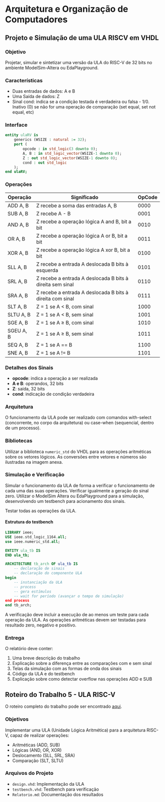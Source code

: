 # Arquitetura e Organização de Computadores

## Projeto e Simulação de uma ULA RISCV em VHDL

### Objetivo

Projetar, simular e sintetizar uma versão da ULA do RISC-V de 32 bits no ambiente ModelSim-Altera ou EdaPlayground.

### Características

- Duas entradas de dados: A e B
- Uma Saída de dados: Z
- Sinal cond: indica se a condição testada é verdadeira ou falsa - 1/0. Inativo (0) se não for uma operação de comparação (set equal, set not equal, etc)

### Interface

```vhdl
entity ulaRV is
    generics (WSIZE : natural := 32);
    port (
        opcode : in std_logic(3 downto 0);
        A, B : in std_logic_vector(WSIZE-1 downto 0);
        Z : out std_logic_vector(WSIZE-1 downto 0);
        cond : out std_logic
    );
end ulaRV;
```

### Operações

| Operação  | Significado | OpCode |
|---------- |-------------|--------|
| ADD A, B  | Z recebe a soma das entradas A, B | 0000 |
| SUB A, B  | Z recebe A - B | 0001 |
| AND A, B  | Z recebe a operação lógica A and B, bit a bit | 0010 |
| OR A, B   | Z recebe a operação lógica A or B, bit a bit  | 0011 |
| XOR A, B  | Z recebe a operação lógica A xor B, bit a bit | 0100 |
| SLL A, B  | Z recebe a entrada A deslocada B bits à esquerda | 0101 |
| SRL A, B  | Z recebe a entrada A deslocada B bits à direita sem sinal | 0110 |
| SRA A, B  | Z recebe a entrada A deslocada B bits à direita com sinal | 0111 |
| SLT A, B  | Z = 1 se A < B, com sinal | 1000 |
| SLTU A, B | Z = 1 se A < B, sem sinal | 1001 |
| SGE A, B  | Z = 1 se A ≥ B, com sinal | 1010 |
| SGEU A, B | Z = 1 se A ≥ B, sem sinal | 1011 |
| SEQ A, B  | Z = 1 se A == B | 1100 |
| SNE A, B  | Z = 1 se A != B | 1101 |

### Detalhes dos Sinais

- **opcode**: indica a operação a ser realizada
- **A e B**: operandos, 32 bits
- **Z**: saída, 32 bits
- **cond**: indicação de condição verdadeira

### Arquitetura

O funcionamento da ULA pode ser realizado com comandos with-select (concorrente, no corpo da arquitetura) ou case-when (sequencial, dentro de um processo).

### Bibliotecas

Utilizar a biblioteca `numeric_std` do VHDL para as operações aritméticas sobre os vetores lógicos. As conversões entre vetores e números são ilustradas na imagem anexa.

### Simulação e Verificação

Simular o funcionamento da ULA de forma a verificar o funcionamento de cada uma das suas operações. Verificar igualmente a geração do sinal zero. Utilizar o ModelSim Altera ou EdaPlayground para a simulação, desenvolvendo um testbench para acionamento dos sinais.

Testar todas as operações da ULA.

#### Estrutura do testbench

```vhdl
LIBRARY ieee;
USE ieee.std_logic_1164.all;
use ieee.numeric_std.all;

ENTITY ula_tb IS
END ula_tb;

ARCHITECTURE tb_arch OF ula_tb IS
    -- declaração de sinais
    -- declaração do componente ULA
begin
    -- instanciação da ULA
    -- process
    -- gera estímulos
    -- wait for período (avançar o tempo de simulação)
end process
end tb_arch;
```

A verificação deve incluir a execução de ao menos um teste para cada operação da ULA. As operações aritméticas devem ser testadas para resultado zero, negativo e positivo.

### Entrega

O relatório deve conter:

1. Uma breve descrição do trabalho
2. Explicação sobre a diferença entre as comparações com e sem sinal
3. Telas da simulação com as formas de onda dos sinais
4. Código da ULA e do testbench
5. Explicação sobre como detectar overflow nas operações ADD e SUB

## Roteiro do Trabalho 5 - ULA RISC-V

O roteiro completo do trabalho pode ser encontrado [aqui](ULA_RV.pdf).

### Objetivos

Implementar uma ULA (Unidade Lógica Aritmética) para a arquitetura RISC-V, capaz de realizar operações:

- Aritméticas (ADD, SUB)
- Lógicas (AND, OR, XOR)
- Deslocamento (SLL, SRL, SRA)
- Comparação (SLT, SLTU)

### Arquivos do Projeto

- `design.vhd`: Implementação da ULA
- `testbench.vhd`: Testbench para verificação
- `Relatorio.md`: Documentação dos resultados
